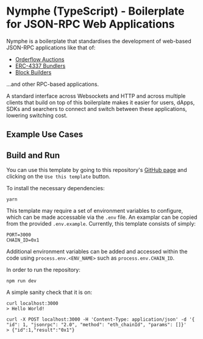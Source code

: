 # Nymphe (TypeScript) - Boilerplate for JSON-RPC Web Applications

Nymphe is a boilerplate that standardises the development of web-based JSON-RPC applications like that of:
- [Orderflow Auctions](https://frontier.tech/the-orderflow-auction-design-space)
- [ERC-4337 Bundlers](https://eips.ethereum.org/EIPS/eip-4337)
- [Block Builders](https://www.titanbuilder.xyz/docs)

...and other RPC-based applications.

A standard interface across Websockets and HTTP and across multiple clients that build on top of this  boilerplate makes it easier for users, dApps, SDKs and searchers to connect and switch between these applications, lowering switching cost.

## Example Use Cases

## Build and Run

You can use this template by going to this repository's [GitHub page](https://github.com/0xTaker/nymphe) and clicking on the `Use this template` button.

To install the necessary dependencies:
```
yarn
```

This template may require a set of environment variables to configure, which can be made accessable via the `.env` file. An examplar can be copied from the provided `.env.example`. Currently, this template consists of simply:
```
PORT=3000
CHAIN_ID=0x1
```
Additional environment variables can be added and accessed within the code using `process.env.<ENV_NAME>` such as `process.env.CHAIN_ID`.

In order to run the repository:
```
npm run dev
```

A simple sanity check that it is on:
```
curl localhost:3000
> Hello World!

curl -X POST localhost:3000 -H 'Content-Type: application/json' -d '{ "id": 1, "jsonrpc": "2.0", "method": "eth_chainId", "params": []}'
> {"id":1,"result":"0x1"}
```